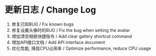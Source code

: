 # 更新日志 / Change Log

1. 修复已知BUG / Fix known bugs
2. 修复设置头像时的BUG / Fix the bug when setting the avatar
3. 增加清空相册快捷指令 / Add clear gallery shortcut command
4. 增加API接口文档 / Add API interface document
5. 优化性能, 降低CPU占用率 / Optimize performance, reduce CPU usage
